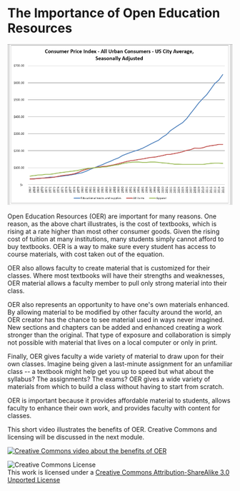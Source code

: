 # The Importance of Open Education Resources

![Chart showing rise in cost of textbooks](textbook_cpi.png)

Open Education Resources (OER) are important for many reasons. One reason, as the above chart illustrates, is the cost of textbooks, which is rising at a rate higher than most other consumer goods. Given the rising cost of tuition at many institutions, many students simply cannot afford to buy textbooks. OER is a way to make sure every student has access to course materials, with cost taken out of the equation.

OER also allows faculty to create material that is customized for their classes. Where most textbooks will have their strengths and weaknesses, OER material allows a faculty member to pull only strong material into their class.

OER also represents an opportunity to have one's own materials enhanced. By allowing material to be modified by other faculty around the world, an OER creator has the chance to see material used in ways never imagined. New sections and chapters can be added and enhanced creating a work stronger than the original. That type of exposure and collaboration is simply not possible with material that lives on a local computer or only in print.

Finally, OER gives faculty a wide variety of material to draw upon for their own classes. Imagine being given a last-minute assignment for an unfamiliar class -- a textbook might help get you up to speed but what about the syllabus? The assignments? The exams? OER gives a wide variety of materials from which to build a class without having to start from scratch.

OER is important because it provides affordable material to students, allows faculty to enhance their own work, and provides faculty with content for classes.

This short video illustrates the benefits of OER. Creative Commons and licensing will be discussed in the next module.


[![Creative Commons video about the benefits of OER](http://img.youtube.com/vi/WXlXikatW7k/0.jpg)](http://www.youtube.com/watch?v=WXlXikatW7k)


![Creative Commons License](http://i.creativecommons.org/l/by-sa/3.0/88x31.png)  
This work is licensed under a [Creative Commons Attribution-ShareAlike 3.0 Unported License](http://creativecommons.org/licenses/by-sa/3.0/deed.en_US)
